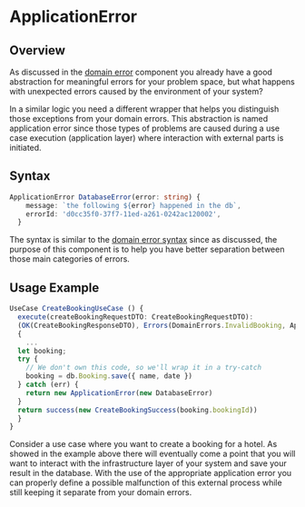 # ApplicationError

## Overview

As discussed in the [domain error](./domain-error.md) component you
already have a good abstraction for meaningful errors for your problem space, but
what happens with unexpected errors caused by the environment of your system?

In a similar logic you need a different wrapper that helps you distinguish those
exceptions from your domain errors.
This abstraction is named application error since those types of problems are
caused during a use case execution (application layer) where interaction with external parts is initiated.

## Syntax

```typescript
ApplicationError DatabaseError(error: string) {
    message: `the following ${error} happened in the db`,
    errorId: 'd0cc35f0-37f7-11ed-a261-0242ac120002',
  }
```

The syntax is similar to the [domain error syntax](./domain-error#syntax) since
as discussed, the purpose of this component is to help you have better
separation between those main categories of errors.

## Usage Example

```typescript
UseCase CreateBookingUseCase () {
  execute(createBookingRequestDTO: CreateBookingRequestDTO):
  (OK(CreateBookingResponseDTO), Errors(DomainErrors.InvalidBooking, ApplicationErrors.UndefinedName))
  {
    ...
  let booking;
  try {
    // We don't own this code, so we'll wrap it in a try-catch
    booking = db.Booking.save({ name, date })
  } catch (err) {
    return new ApplicationError(new DatabaseError)
  }
  return success(new CreateBookingSuccess(booking.bookingId))
  }
}
```

Consider a use case where you want to create a booking for a hotel. As showed in
the example above there will eventually come a point that you will want to
interact with the infrastructure layer of your system and save your result in the
database. With the use of the appropriate application error you can properly
define a possible malfunction of this external process while still keeping it
separate from your domain errors.
